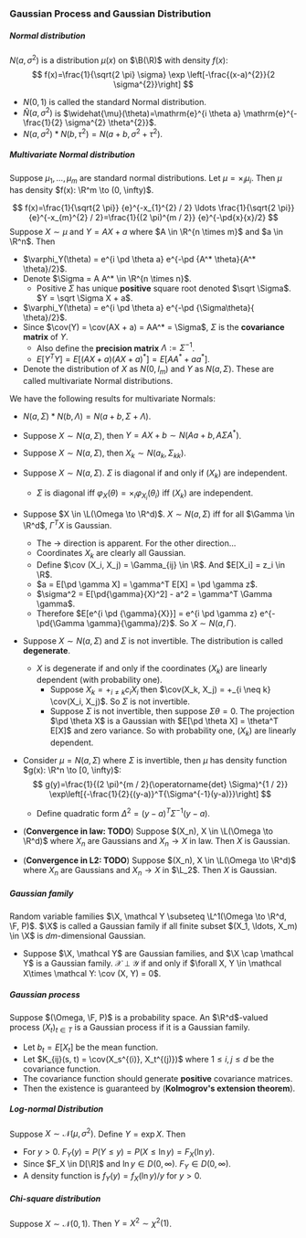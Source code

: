 ### Gaussian Process and Gaussian Distribution

##### Normal distribution

$N(a, \sigma^2)$ is a distribution $\mu(x)$ on $\B(\R)$ with density $f(x)$:
$$
f(x)=\frac{1}{\sqrt{2 \pi} \sigma} \exp \left[-\frac{(x-a)^{2}}{2 \sigma^{2}}\right]
$$

- $N(0, 1)$ is called the standard Normal distribution.
- $\widehat N(a, \sigma^2)$ is $\widehat{\mu}(\theta)=\mathrm{e}^{i \theta a} \mathrm{e}^{-\frac{1}{2} \sigma^{2} \theta^{2}}$.
- $N(a, \sigma^2) * N(b, \tau^2) = N(a + b, \sigma^2 + \tau^2)$.

##### Multivariate Normal distribution

Suppose $\mu_1, \ldots, \mu_m$ are standard normal distributions. Let $\mu = \times_i \mu_i$. Then $\mu$ has density $f(x): \R^m \to (0, \infty)$.

$$
f(x)=\frac{1}{\sqrt{2 \pi}} {e}^{-x_{1}^{2} / 2} \ldots \frac{1}{\sqrt{2 \pi}} {e}^{-x_{m}^{2} / 2}=\frac{1}{(2 \pi)^{m / 2}} {e}^{-\pd{x}{x}/2}
$$
Suppose $X \sim \mu$ and $Y = AX + a$ where $A \in \R^{n \times m}$ and $a \in \R^n$. Then
- $\varphi_Y(\theta) = e^{i \pd \theta a} e^{-\pd {A^* \theta}{A^* \theta}/2}$.
- Denote $\Sigma = A A^* \in \R^{n \times n}$.
    - Positive $\Sigma$ has unique **positive** square root denoted $\sqrt \Sigma$. $Y = \sqrt \Sigma X + a$.
- $\varphi_Y(\theta) = e^{i \pd \theta a} e^{-\pd {\Sigma\theta}{ \theta}/2}$. 
- Since $\cov(Y) = \cov(AX + a) = AA^* = \Sigma$, $\Sigma$ is the **covariance matrix** of $Y$.
    - Also define the **precision matrix** $\Lambda := \Sigma ^{-1}$.
    - $E[Y^TY] = E[(AX+a)(AX+a)^*] = E[AA^*+aa^*]$.
- Denote the distribution of $X$ as $N(0, I_m)$ and $Y$ as $N(a, \Sigma)$. These are called multivariate Normal distributions.

We have the following results for multivariate Normals:
- $N(a, \Sigma) * N(b, \Lambda) = N(a + b, \Sigma + \Lambda)$.

- Suppose $X \sim N(a, \Sigma)$, then $Y = AX + b \sim N(Aa + b, A\Sigma A^*)$.

- Suppose $X \sim N(a, \Sigma)$, then $X_k \sim N(a_k, \Sigma_{kk})$.

- Suppose $X \sim N(a, \Sigma)$. $\Sigma$ is diagonal if and only if $(X_k)$ are independent.
    - $\Sigma$ is diagonal iff $\varphi_X(\theta) = \times_i \varphi_{X_i}(\theta_i)$ iff $(X_k)$ are independent.
    
- Suppose $X \in \L(\Omega \to \R^d)$. $X \sim N(a, \Sigma)$ iff for all $\Gamma \in \R^d$, $\Gamma^T X$ is Gaussian.
    - The $\to$ direction is apparent. For the other direction...
    - Coordinates $X_k$ are clearly all Gaussian.
    - Define $\cov (X_i, X_j) = \Gamma_{ij} \in \R$. And $E[X_i] = z_i \in \R$.
    - $a = E[\pd \gamma X] = \gamma^T E[X] = \pd \gamma z$.
    - $\sigma^2 = E[\pd{\gamma}{X}^2] - a^2 = \gamma^T \Gamma \gamma$.
    - Therefore $E[e^{i \pd {\gamma}{X}}] = e^{i \pd \gamma z} e^{-\pd{\Gamma \gamma}{\gamma}/2}$. So $X \sim N(a, \Gamma)$.
    
- Suppose $X \sim N(a, \Sigma)$ and $\Sigma$ is not invertible. The distribution is called **degenerate**.
    - $X$ is degenerate if and only if the coordinates $(X_k)$ are linearly dependent (with probability one).
        - Suppose $X_k = +_{i \neq k}c_i X_i$ then $\cov(X_k, X_j) = +_{i \neq k} \cov(X_i, X_j)$. So $\Sigma$ is not invertible.
        - Suppose $\Sigma$ is not invertible, then suppose $\Sigma\theta = 0$. The projection $\pd \theta X$ is a Gaussian with $E[\pd \theta X] = \theta^T E[X]$ and zero variance. So with probability one, $(X_k)$ are linearly dependent.
    
- Consider $\mu = N(a, \Sigma)$ where $\Sigma$ is invertible, then $\mu$ has density function $g(x): \R^n \to [0, \infty)$:
  $$
  g(y)=\frac{1}{(2 \pi)^{m / 2}(\operatorname{det} \Sigma)^{1 / 2}} \exp\left[{-\frac{1}{2}{(y-a)}^T{\Sigma^{-1}(y-a)}}\right]
  $$
  
    - Define quadratic form $\Delta^2 = (y-a)^T \Sigma^{-1}(y-a)$.
  
- (**Convergence in law: TODO**) Suppose $(X_n), X \in \L(\Omega \to \R^d)$ where $X_n$ are Gaussians and $X_n \to X$ in law. Then $X$ is Gaussian.

- (**Convergence in L2: TODO**) Suppose $(X_n), X \in \L(\Omega \to \R^d)$ where $X_n$ are Gaussians and $X_n \to X$ in $\L_2$. Then $X$ is Gaussian.

##### Gaussian family

Random variable families $\X, \mathcal Y \subseteq \L^1(\Omega \to \R^d, \F, P)$. $\X$ is called a Gaussian family if all finite subset $(X_1, \ldots, X_m) \in \X$ is $dm$-dimensional Gaussian.

- Suppose $\X, \mathcal Y$ are Gaussian families, and $\X \cap \mathcal Y$ is a Gaussian family. $\mathcal X \perp \mathcal Y$ if and only if $\forall X, Y \in \mathcal X\times \mathcal Y: \cov (X, Y) = 0$.

##### Gaussian process

Suppose $(\Omega, \F, P)$ is a probability space. An $\R^d$-valued process $(X_t)_{t \in T}$ is a Gaussian process if it is a Gaussian family.

- Let $b_t = E[X_t]$ be the mean function.
- Let $K_{ij}(s, t) = \cov(X_s^{(i)}, X_t^{(j)})$ where $1 \le i, j \le d$ be the covariance function.
- The covariance function should generate **positive** covariance matrices.
- Then the existence is guaranteed by (**Kolmogrov's extension theorem**).

##### Log-normal Distribution

Suppose $X \sim \mathcal N(\mu, \sigma^2)$. Define $Y = \exp X$. Then

- For $y > 0$. $F_Y(y) = P(Y \le y) = P(X \le \ln y) = F_X(\ln y)$.
- Since $F_X \in D[\R]$ and $\ln y \in D(0, \infty)$. $F_Y \in D(0, \infty)$.
- A density function is $f_Y(y) = f_X(\ln y)/y$ for $y > 0$.

##### Chi-square distribution

 Suppose $X \sim \mathcal N(0, 1)$. Then $Y = X^2 \sim \chi^2(1)$.

